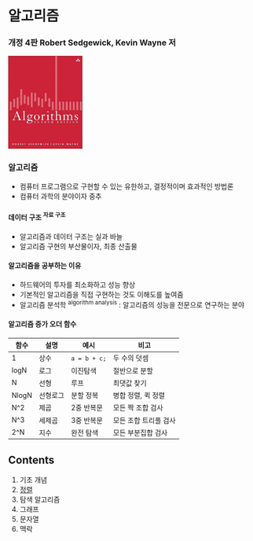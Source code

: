# 알고리즘

### 개정 4판 Robert Sedgewick, Kevin Wayne 저

<img src="img.png" width="30%">

### 알고리즘

- 컴퓨터 프로그램으로 구현할 수 있는 유한하고, 결정적이며 효과적인 방법론
- 컴퓨터 과학의 분야이자 중추

#### 데이터 구조 <sup>자료 구조</sup>

- 알고리즘과 데이터 구조는 실과 바늘
- 알고리즘 구현의 부산물이자, 최종 산출물

#### 알고리즘을 공부하는 이유

- 하드웨어의 투자를 최소화하고 성능 향상
- 기본적인 알고리즘을 직접 구현하는 것도 이해도를 높여줌
- 알고리즘 분석학 <sup>algorithm analysis</sup> : 알고리즘의 성능을 전문으로 연구하는 분야

#### 알고리즘 증가 오더 함수

| 함수    | 설명   | 예시           | 비고           |    
|-------|------|--------------|--------------|
| 1     | 상수   | `a = b + c;` | 두 수의 덧셈      |
| logN  | 로그   | 이진탐색         | 절반으로 분할      |
| N     | 선형   | 루프           | 최댓값 찾기       |
| NlogN | 선형로그 | 분할 정복        | 병합 정렬, 퀵 정렬  |
| N^2   | 제곱   | 2중 반복문       | 모든 짝 조합 검사   |
| N^3   | 세제곱  | 3중 반복문       | 모든 조합 트리플 검사 |
| 2^N   | 지수   | 완전 탐색        | 모든 부분집합 검사   |

## Contents

1. 기초 개념
2. [정렬](contents/2_정렬/README.md)
3. 탐색 알고리즘
4. 그래프
5. 문자열
6. 맥락

